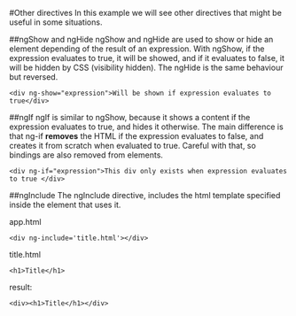 #Other directives
In this example we will see other directives that might be useful in some situations.

##ngShow and ngHide
ngShow and ngHide are used to show or hide an element depending of the result of an expression. With ngShow, if the expression evaluates to true, it will be showed, and if it evaluates to false, it will be hidden by CSS (visibility hidden). The ngHide is the same behaviour but reversed.

    <div ng-show="expression">Will be shown if expression evaluates to true</div>

##ngIf
ngIf is similar to ngShow, because it shows a content if the expression evaluates to true, and hides it otherwise. The main difference is that ng-if **removes** the HTML if the expression evaluates to false, and creates it from scratch when evaluated to true. Careful with that, so bindings are also removed from elements.

    <div ng-if="expression">This div only exists when expression evaluates to true </div>

##ngInclude
The ngInclude directive, includes the html template specified inside the element that uses it.

app.html

    <div ng-include='title.html'></div>

title.html

    <h1>Title</h1>

result:

    <div><h1>Title</h1></div>
